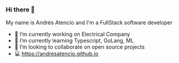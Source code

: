 ### Hi there 👋

My name is Andrés Atencio and I'm a FullStack software developer 

- 🔭 I’m currently working on Electrical Company
- 🌱 I’m currently learning Typescript, GoLang, ML
- 👯 I’m looking to collaborate on open source projects
- 💻 https://andresatencio.github.io
